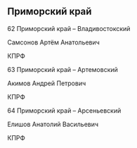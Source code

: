 ## Приморский край
   
   62 Приморский край – Владивостокский
   
   Самсонов Артём Анатольевич
   
   КПРФ
   
   63 Приморский край – Артемовский
   
   Акимов Андрей Петрович
   
   КПРФ
   
   64 Приморский край – Арсеньевский
   
   Елишов Анатолий Васильевич
   
   КПРФ
   
